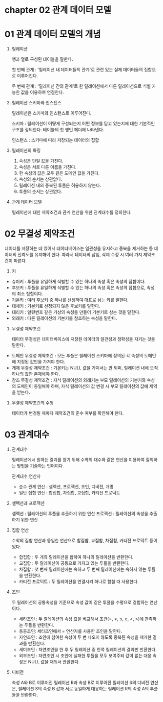 # chapter 02 관계 데이터 모델

# 01 관계 데이터 모델의 개념

1. 릴레이션
    
    행과 열로 구성된 테이블을 말한다.
    
    첫 번째 관계 : '릴레이션 내 데이터들의 관계'로 관련 있는 실제 데이터들의 집합으로 이루어진다. 
    
    두 번째 관계 : '릴레이션 간의 관계'로 한 릴레이션에서 다른 릴레이션으로 식별 가능한 값을 이용하여 연결한다.
    
2. 릴레이션 스키마와 인스턴스
    
    릴레이션은 스키마와 인스턴스로 이루어진다.
    
    스키마 : 릴레이션이 어떻게 구성되는지 어떤 정보를 담고 있는지에 대한 기본적인 구조를 정의한다. 테이블의 첫 행인 헤더에 나타낸다.
    
    인스턴스 : 스키마에 따라 저장되는 데이터의 집합
    
3. 릴레이션의 특징
    1. 속성은 단일 값을 가진다.
    2. 속성은 서로 다른 이름을 가진다.
    3. 한 속성의 값은 모두 같은 도메인 값을 가진다.
    4. 속성의 순서는 상관없다.
    5. 릴레이션 내의 중복된 투플은 허용하지 않는다.
    6. 투플의 순서는 상관없다.
4. 관계 데이터 모델
    
    릴레이션에 대한 제약조건과 관계 연산을 위한 관계대수를 정의한다.
    

# 02 무결성 제약조건

데이터를 저장하는 데 있어서 데이터베이스는 일관성을 유지하고 중복을 제거하는 등 데이터의 신뢰도를 유지해야 한다. 따라서 데이터의 삽입, 삭제 수정 시 여러 가지 제약조건이 따른다.

1. 키
- 슈퍼키 : 투플을 유일하게 식별할 수 있는 하나의 속성 혹은 속성의 집합이다.
- 후보키 : 투플을 유일하게 식별할 수 있는 하나의 속성 혹은 속성의 집합으로, 속성의 최소 집합이다.
- 기본키 : 여러 후보키 중 하나를 선정하여 대표로 삼는 키를 말한다.
- 대체키 : 기본키로 선정되지 않은 후보키를 말한다.
- 대리키 : 일련번호 같은 가상의 속성을 만들어 기본키로 삼는 것을 말한다.
- 외래키 : 다른 릴레이션의 기본키를 참조하는 속성을 말한다.
1. 무결성 제약조건
    
    데이터 무결성은 데이터베이스에 저장된 데이터의 일관성과 정확성을 지키는 것을 말한다.
    
- 도메인 무결성 제약조건 : 모든 투플은 릴레이션 스키마에 정의된 각 속성의 도메인에 지정된 값만을 가져야 한다.
- 개체 무결성 제약조건 : 기본키는 NULL 값을 가져서는 안 되며, 릴레이션 내에 오직 하나의 값만 존재해야 한다.
- 참조 무결성 제약조건 : 자식 릴레이션의 외래키는 부모 릴레이션의 기본키와 속성의 도메인이 동일해야 하며, 자식 릴레이션의 값 변경 시 부모 릴레이션의 값에 제약을 받는다.
1. 무결성 제약조건의 수행
    
    데이터가 변경될 때마다 제약조건의 준수 여부를 확인해야 한다.
    

# 03 관계대수

1. 관계대수
    
    릴레이션에서 원하는 결과를 얻기 위해 수학의 대수와 같은 연산을 이용하여 질의하는 방법을 기술하는 언어이다.
    
    관계대수 연산자
    
    - 순수 관계 연산 : 셀렉션, 프로젝션, 조인, 디비전, 개명
    - 일반 집합 연산 : 합집합, 차집합, 교집합, 카티전 프로덕트
2. 셀렉션과 프로젝션
    
    셀렉션 : 릴레이션의 투플을 추출하기 위한 연산
    프로젝션 : 릴레이션의 속성을 추출하기 위한 연산
    
3. 집합 연산
    
    수학의 집합 연산과 동일한 연산으로 합집합, 교집합, 차집합, 카티전 프로덕트 등이 있다.
    
    - 합집합 : 두 개의 릴레이션을 합하여 하나의 릴레이션을 반환한다.
    - 교집합 : 두 릴레이션이 공통으로 가지고 있는
    투플을 반환한다.
    - 차집합 : 첫 번째 릴레이션에는 속하고 두 번째 릴레이션에는 속하지 않는 투플을 반환한다.
    - 카티전 프로덕트 : 두 릴레이션을 연결시켜 하나로 합칠 때 사용한다.
4. 조인
    
    두 릴레이션의 공통속성을 기준으로 속성 값이 같은 투플을 수평으로 결합하는 연산이다.
    
    - 세타조인 : 두 릴레이션의 속성 값을 비교해서 조건(=, ≠, ≤, ≥, <, >)에 만족하는 투플을 반환한다.
    - 동등조인: 세타조인에서 = 연산자를 사용한 조인을 말한다.
    - 자연조인 : 조인에 참여한 속성이 두 번 나오지 않도록 중복된 속성을 제거한 결과를 반환한다.
    - 세미조인 : 자연조인을 한 후 두 릴레이션 중 한쪽 릴레이션의 결과만 반환한다.
    - 외부조인 : 자연조인 시 조인에 실패한 투플을 모두 보여주되 값이 없는 대응 속성은 NULL 값을 채워서 반환한다.
5. 디비전
    
    속성 A와 B로 이루어진 릴레이션 R과 속성 B로 이루어진 릴레이션 S의 디비전 연산은, 릴레이션 S의 속성 B 값과 서로 동일하게 대응하는 릴레이션 R의 속성 A의 투플들을 반환한다.